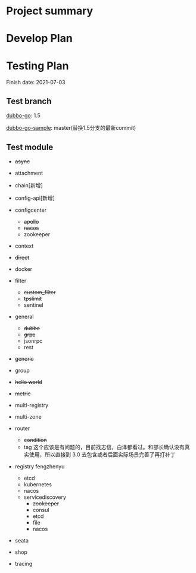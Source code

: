 # Project summary

# Develop Plan


# Testing Plan

Finish date: 2021-07-03

## Test branch

[dubbo-go](https://github.com/apache/dubbo-go/): 1.5

[dubbo-go-sample](https://github.com/apache/dubbo-go-samples/): master(替换1.5分支的最新commit)

## Test module

- ~~async~~
- attachment 
- chain[新增] 
- config-api[新增]
- configcenter
    - ~~apollo~~
    - ~~nacos~~
    - zookeeper
- context
- ~~direct~~ 
- docker
- filter 

    - ~~custom_filter~~
    - ~~tpslimit~~
    - sentinel 

- general

    - ~~dubbo~~
    - ~~grpc~~
    - jsonrpc
    - rest 

- ~~generic~~ 
- group 
- ~~hello world~~

- ~~metric~~

- multi-registry

- multi-zone

- router

    - ~~condition~~
    - tag 这个应该是有问题的，目前找志信，白泽都看过。和部长确认没有真实使用，所以直接到 3.0 去包含或者后面实际场景完善了再打补丁

- registry fengzhenyu

    - etcd
    - kubernetes
    - nacos 
    - servicediscovery
        - ~~zookeeper~~
        - consul
        - etcd
        - file 
        - nacos 

- seata

- shop

- tracing
